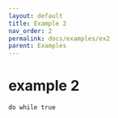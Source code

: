 ```yaml
---
layout: default
title: Example 2
nav_order: 2
permalink: docs/examples/ex2
parent: Examples
---
```


# example 2

```
do while true
```